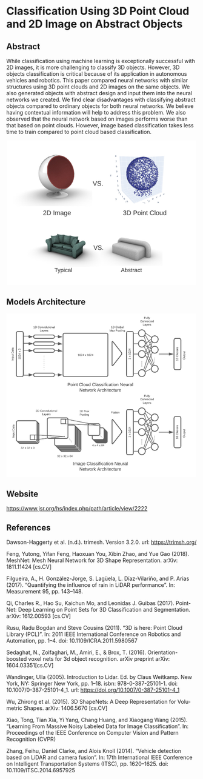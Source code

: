 # Classification Using 3D Point Cloud and 2D Image on Abstract Objects

## Abstract

While classification using machine learning is exceptionally successful with 2D images, it is more challenging to classify 3D objects. However, 3D objects classification is critical because of its application in autonomous vehicles and robotics. This paper compared neural networks with similar structures using 3D point clouds and 2D images on the same objects. We also generated objects with abstract design and input them into the neural networks we created. We find clear disadvantages with classifying abstract objects compared to ordinary objects for both neural networks. We believe having contextual information will help to address this problem. We also observed that the neural network based on images performs worse than that based on point clouds. However, image based classification takes less time to train compared to point cloud based classification.
<p align="center">
<img src='Screenshot 2024-01-11 165912.png' width='500'>
</p>

## Models Architecture
<img src='Screenshot 2024-01-11 165930.png' width='500'>

## Website

https://www.jsr.org/hs/index.php/path/article/view/2222

## References

Dawson-Haggerty et al. (n.d.). trimesh. Version 3.2.0. url: https://trimsh.org/

Feng, Yutong, Yifan Feng, Haoxuan You, Xibin Zhao, and Yue Gao (2018). MeshNet: Mesh Neural Network for 3D Shape Representation. arXiv: 1811.11424 [cs.CV]

Filgueira, A., H. González-Jorge, S. Lagüela, L. Díaz-Vilariño, and P. Arias (2017). “Quantifying the influence of rain in LiDAR performance”. In: Measurement 95, pp. 143–148.

Qi, Charles R., Hao Su, Kaichun Mo, and Leonidas J. Guibas (2017). Point-Net: Deep Learning on Point Sets for 3D Classification and Segmentation. arXiv: 1612.00593 [cs.CV]

Rusu, Radu Bogdan and Steve Cousins (2011). “3D is here: Point Cloud Library (PCL)”. In: 2011 IEEE International Conference on Robotics and Automation, pp. 1–4. doi: 10.1109/ICRA.2011.5980567

Sedaghat, N., Zolfaghari, M., Amiri, E., & Brox, T. (2016). Orientation-boosted voxel nets for 3d object recognition. arXiv preprint arXiv: 1604.03351[cs.CV]

Wandinger, Ulla (2005). Introduction to Lidar. Ed. by Claus Weitkamp. New York, NY: Springer New York, pp. 1–18. isbn: 978-0-387-25101-1. doi: 10.1007/0-387-25101-4_1. url: https://doi.org/10.1007/0-387-25101-4_1

Wu, Zhirong et al. (2015). 3D ShapeNets: A Deep Representation for Volu-metric Shapes. arXiv: 1406.5670 [cs.CV]

Xiao, Tong, Tian Xia, Yi Yang, Chang Huang, and Xiaogang Wang (2015). “Learning From Massive Noisy Labeled Data for Image Classification”. In: Proceedings of the IEEE Conference on Computer Vision and Pattern Recognition (CVPR)

Zhang, Feihu, Daniel Clarke, and Alois Knoll (2014). “Vehicle detection based on LiDAR and camera fusion”. In: 17th International IEEE Conference on Intelligent Transportation Systems (ITSC), pp. 1620–1625. doi: 10.1109/ITSC.2014.6957925
